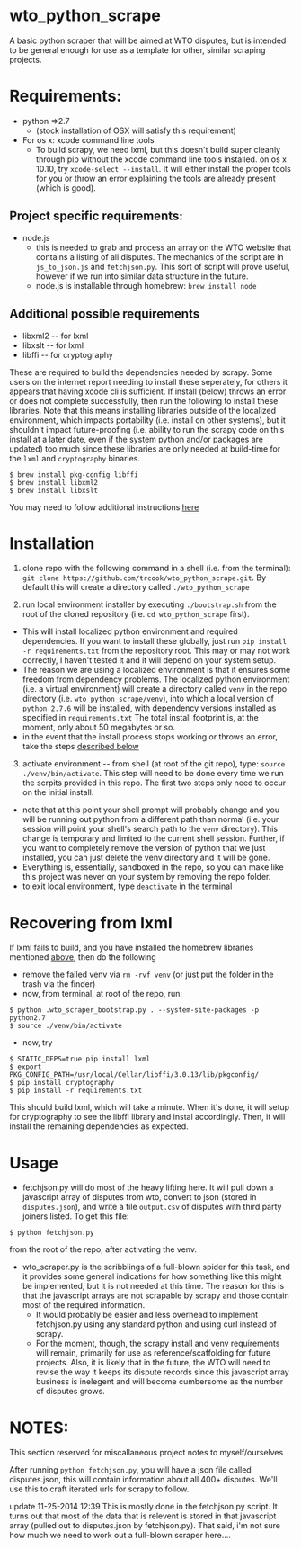 wto_python_scrape
=================

A basic python scraper that will be aimed at WTO disputes, but is intended to be general enough for use as a template for other, similar scraping projects.

Requirements:
=============

* python =>2.7
	* (stock installation of OSX will satisfy this requirement)
* For os x: xcode command line tools
	* To build scrapy, we need lxml, but this doesn't build super cleanly through pip without the xcode command line tools installed. on os x 10.10, try `xcode-select --install`. It will either install the proper tools for you or throw an error explaining the tools are already present (which is good).

## Project specific requirements:

* node.js
	* this is needed to grab and process an array on the WTO website that contains a listing of all disputes. The mechanics of the script are in `js_to_json.js` and `fetchjson.py`. This sort of script will prove useful, however if we run into similar data structure in the future.
	* node.js is installable through homebrew: `brew install node`

## Additional possible requirements <a id="additionalreqs"></a>

* libxml2 -- for lxml
* libxslt -- for lxml
* libffi -- for cryptography

These are required to build the dependencies needed  by scrapy. Some users on the internet report needing to install these seperately, for others it appears that having xcode cli is sufficient. If install (below) throws an error or does not complete successfully, then run the following to install these libraries. Note that this means installing libraries outside of the localized environment, which impacts portability (i.e. install on other systems), but it shouldn't impact future-proofing (i.e. ability to run the scrapy code on this install at a later date, even if the system python and/or packages are updated) too much since these libraries are only needed at build-time for the `lxml` and `cryptography` binaries.

```{bash}
$ brew install pkg-config libffi
$ brew install libxml2 
$ brew install libxslt
```

You may need to follow additional instructions [here](#recoveringlxml)

Installation
============

1. clone repo with the following command in a shell (i.e. from the terminal):  `git clone https://github.com/trcook/wto_python_scrape.git`. By default this will create a directory called `./wto_python_scrape`

2. run local environment installer by executing `./bootstrap.sh` from the root of the cloned repository (i.e. `cd wto_python_scrape` first). 
  - This will install localized python environment and required dependencies. If you want to install these globally, just run `pip install -r requirements.txt` from the repository root. This may or may not work correctly, I haven't tested it and it will depend on your system setup. 
  - The reason we are using a localized environment is that it ensures some freedom from dependency problems. The localized python environment (i.e. a virtual environment) will create a directory called `venv` in the repo directory (i.e. `wto_python_scrape/venv`), into which a local version of `python 2.7.6` will be installed, with dependency versions installed as specified in `requirements.txt` The total install footprint is, at the moment, only about 50 megabytes or so. 
  - in the event that the install process stops working or throws an error, take the steps [described below](#recoveringlxml)

3. activate environment -- from shell (at root of the git repo), type: `source ./venv/bin/activate`. This step will need to be done every time we run the scrpits provided in this repo. The first two steps only need to occur on the initial install.

  - note that at this point your shell prompt will probably change and you will be running out python from a different path than normal (i.e. your session will point your shell's search path to the `venv` directory). This change is temporary and limited to the current shell session. Further, if you want to completely remove the version of python that we just installed, you can just delete the venv directory and it will be gone. 
  - Everything is, essentially, sandboxed in the repo, so you can make like this project was never on your system by removing the repo folder. 
  - to exit local environment, type `deactivate` in the terminal


Recovering from lxml <a id="recoveringlxml"></a>
============================================================

If lxml fails to build, and you have installed the homebrew libraries mentioned [above](#additionalreqs), then do the following

* remove the failed venv via `rm -rvf venv` (or just put the folder in the trash via the finder)
* now, from terminal, at root of the repo, run:

```{bash}
$ python .wto_scraper_bootstrap.py . --system-site-packages -p python2.7
$ source ./venv/bin/activate
```
* now, try 
```{bash}
$ STATIC_DEPS=true pip install lxml
$ export PKG_CONFIG_PATH=/usr/local/Cellar/libffi/3.0.13/lib/pkgconfig/
$ pip install cryptography
$ pip install -r requirements.txt
```
This should build lxml, which will take a minute. 
When it's done, it will setup for cryptography to see the libffi library and instal accordingly. Then, it will install the remaining dependencies as expected.




Usage
=====

* fetchjson.py will do most of the heavy lifting here. It will pull down a javascript array of disputes from wto, convert to json (stored in `disputes.json`), and write a file `output.csv` of disputes with third party joiners listed. To get this file:

```{bash}
$ python fetchjson.py
```
from the root of the repo, after activating the venv.

* wto_scraper.py is the scribblings of a full-blown spider for this task, and it provides some general indications for how something like this might be implemented, but it is not needed at this time. The reason for this is that the javascript arrays are not scrapable by scrapy and those contain most of the required information. 
	* It would probably be easier and less overhead to implement fetchjson.py using any standard python and using curl instead of scrapy. 
	* For the moment, though, the scrapy install and venv requirements will remain, primarily for use as reference/scaffolding for future projects. Also, it is likely that in the future, the WTO will need to revise the way it keeps its dispute records since this javascript array business is inelegent and will become cumbersome as the number of disputes grows.

NOTES: 
======

This section reserved for miscallaneous project notes to myself/ourselves


After running `python fetchjson.py`, you will have a json file called disputes.json, this will contain information about all 400+ disputes. We'll use this to craft iterated urls for scrapy to follow. 


update 11-25-2014 12:39 This is mostly done in the fetchjson.py script. It turns out that most of the data that is relevent is stored in that javascript array (pulled out to disputes.json by fetchjson.py). That said, i'm not sure how much we need to work out a full-blown scraper here....
